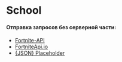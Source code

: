 # School

#### Отправка запросов без серверной части:
+ [Fortnite-API](https://dash.fortnite-api.com/endpoints/banners)
+ [FortniteApi.io](https://fortniteapi.io/)
+ [{JSON} Placeholder](https://jsonplaceholder.typicode.com/)